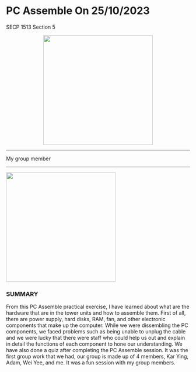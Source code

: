 # PC Assemble On 25/10/2023
SECP 1513 Section 5 
<p align="center">
    <img src="https://github.com/mavis-hql/PC-Assemble/assets/151108692/ffe1afb0-22d1-475e-a1ce-40f9d0f2b9b9" width="300">
<hr align="center"> My group member
<hr align="center"> <img src="https://github.com/mavis-hql/PC-Assemble/assets/151108692/27f25b6b-4756-4629-95c1-61a1e4c3002f" width="300">
</p>

### SUMMARY
<p>From this PC Assemble practical exercise, I have learned about what are the hardware that are in the tower units and how to assemble them. First of all, there are power supply, hard disks, RAM, fan, and other electronic components that make up the computer.  While we were dissembling the PC components, we faced problems such as being unable to unplug the cable and we were lucky that there were staff who could help us out and explain in detail the functions of each component to hone our understanding. We have also done a quiz after completing the PC Assemble session. 
It was the first group work that we had, our group is made up of 4 members, Kar Ying, Adam, Wei Yee, and me. It was a fun session with my group members. </p>

